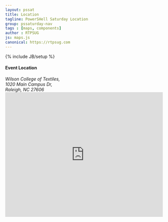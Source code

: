 ```yaml
---
layout: pssat
title: Location
tagline: PowerSHell Saturday Location
group: pssaturday-nav
tags : [maps, components]
author : RTPSUG
js: maps.js
canonical: https://rtpsug.com
---
```

{% include JB/setup %}
<!-- Content Area Start -->
<div id="content">
  <div class="container">
    <div class="row">
        <div class="col-md-4">
            <h4 class="contact-info-title">Event Location</h4>
            <div class="contact-info">
              <address>
								<i class="fa fa-map-marker icons cyan-color contact-info-icon"></i>
								Wilson College of Textiles,<br>1020 Main Campus Dr,<br>Raleigh, NC 27606
							</address>
            </div>
          </div>
      <div class="col-md-12">
        <iframe width="100%" height="400" frameborder="0" scrolling="no" marginheight="0" marginwidth="0"
          src="https://maps.google.com/maps?q=nc%20state%20college%20of%20texteile&t=&z=11&ie=UTF8&iwloc=&output=embed">
        </iframe>
      </div>
    </div>
  </div>
</div>
<script src="https://maps.googleapis.com/maps/api/js?key=AIzaSyAHo_WtZ2nIYCgCLf7sINZaqcrpqSDio9o"></script>
<!-- Content Area End -->

